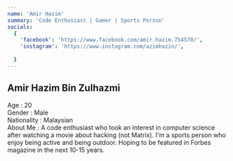 ```yaml
---
name: 'Amir Hazim'
summary: 'Code Enthusiast | Gamer | Sports Person'
socials:
  {
    'facebook': 'https://www.facebook.com/amir.hazim.754570/',
    'instagram': 'https://www.instagram.com/azimhazin/',
    
  }
---
```


## Amir Hazim Bin Zulhazmi

Age : 20  
Gender : Male  
Nationality : Malaysian  
About Me : A code enthusiast who took an interest in computer science after watching a movie about hacking (not Matrix). I'm a sports person who enjoy being
active and being outdoor. Hoping to be featured in Forbes magazine in the next 10-15 years.  
